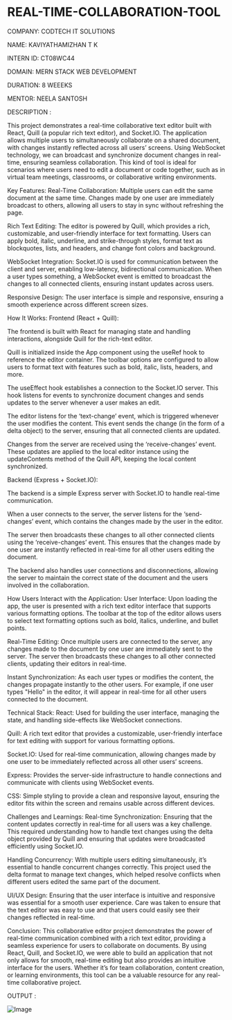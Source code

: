 # REAL-TIME-COLLABORATION-TOOL

COMPANY: CODTECH IT SOLUTIONS

NAME: KAVIYATHAMIZHAN T K

INTERN ID: CT08WC44

DOMAIN: MERN STACK WEB DEVELOPMENT

DURATION: 8 WEEEKS

MENTOR: NEELA SANTOSH

DESCRIPTION :

This project demonstrates a real-time collaborative text editor built with React, Quill (a popular rich text editor), and Socket.IO. The application allows multiple users to simultaneously collaborate on a shared document, with changes instantly reflected across all users’ screens. Using WebSocket technology, we can broadcast and synchronize document changes in real-time, ensuring seamless collaboration. This kind of tool is ideal for scenarios where users need to edit a document or code together, such as in virtual team meetings, classrooms, or collaborative writing environments.

Key Features:
Real-Time Collaboration: Multiple users can edit the same document at the same time. Changes made by one user are immediately broadcast to others, allowing all users to stay in sync without refreshing the page.

Rich Text Editing: The editor is powered by Quill, which provides a rich, customizable, and user-friendly interface for text formatting. Users can apply bold, italic, underline, and strike-through styles, format text as blockquotes, lists, and headers, and change font colors and background.

WebSocket Integration: Socket.IO is used for communication between the client and server, enabling low-latency, bidirectional communication. When a user types something, a WebSocket event is emitted to broadcast the changes to all connected clients, ensuring instant updates across users.

Responsive Design: The user interface is simple and responsive, ensuring a smooth experience across different screen sizes.

How It Works:
Frontend (React + Quill):

The frontend is built with React for managing state and handling interactions, alongside Quill for the rich-text editor.

Quill is initialized inside the App component using the useRef hook to reference the editor container. The toolbar options are configured to allow users to format text with features such as bold, italic, lists, headers, and more.

The useEffect hook establishes a connection to the Socket.IO server. This hook listens for events to synchronize document changes and sends updates to the server whenever a user makes an edit.

The editor listens for the ‘text-change’ event, which is triggered whenever the user modifies the content. This event sends the change (in the form of a delta object) to the server, ensuring that all connected clients are updated.

Changes from the server are received using the ‘receive-changes’ event. These updates are applied to the local editor instance using the updateContents method of the Quill API, keeping the local content synchronized.

Backend (Express + Socket.IO):

The backend is a simple Express server with Socket.IO to handle real-time communication.

When a user connects to the server, the server listens for the ‘send-changes’ event, which contains the changes made by the user in the editor.

The server then broadcasts these changes to all other connected clients using the ‘receive-changes’ event. This ensures that the changes made by one user are instantly reflected in real-time for all other users editing the document.

The backend also handles user connections and disconnections, allowing the server to maintain the correct state of the document and the users involved in the collaboration.

How Users Interact with the Application:
User Interface: Upon loading the app, the user is presented with a rich text editor interface that supports various formatting options. The toolbar at the top of the editor allows users to select text formatting options such as bold, italics, underline, and bullet points.

Real-Time Editing: Once multiple users are connected to the server, any changes made to the document by one user are immediately sent to the server. The server then broadcasts these changes to all other connected clients, updating their editors in real-time.

Instant Synchronization: As each user types or modifies the content, the changes propagate instantly to the other users. For example, if one user types "Hello" in the editor, it will appear in real-time for all other users connected to the document.

Technical Stack:
React: Used for building the user interface, managing the state, and handling side-effects like WebSocket connections.

Quill: A rich text editor that provides a customizable, user-friendly interface for text editing with support for various formatting options.

Socket.IO: Used for real-time communication, allowing changes made by one user to be immediately reflected across all other users’ screens.

Express: Provides the server-side infrastructure to handle connections and communicate with clients using WebSocket events.

CSS: Simple styling to provide a clean and responsive layout, ensuring the editor fits within the screen and remains usable across different devices.

Challenges and Learnings:
Real-time Synchronization: Ensuring that the content updates correctly in real-time for all users was a key challenge. This required understanding how to handle text changes using the delta object provided by Quill and ensuring that updates were broadcasted efficiently using Socket.IO.

Handling Concurrency: With multiple users editing simultaneously, it’s essential to handle concurrent changes correctly. This project used the delta format to manage text changes, which helped resolve conflicts when different users edited the same part of the document.

UI/UX Design: Ensuring that the user interface is intuitive and responsive was essential for a smooth user experience. Care was taken to ensure that the text editor was easy to use and that users could easily see their changes reflected in real-time.

Conclusion:
This collaborative editor project demonstrates the power of real-time communication combined with a rich text editor, providing a seamless experience for users to collaborate on documents. By using React, Quill, and Socket.IO, we were able to build an application that not only allows for smooth, real-time editing but also provides an intuitive interface for the users. Whether it’s for team collaboration, content creation, or learning environments, this tool can be a valuable resource for any real-time collaborative project.

OUTPUT :

![Image](https://github.com/user-attachments/assets/c77b6a6b-e398-4335-a5e9-6e3aa43cf01e)
